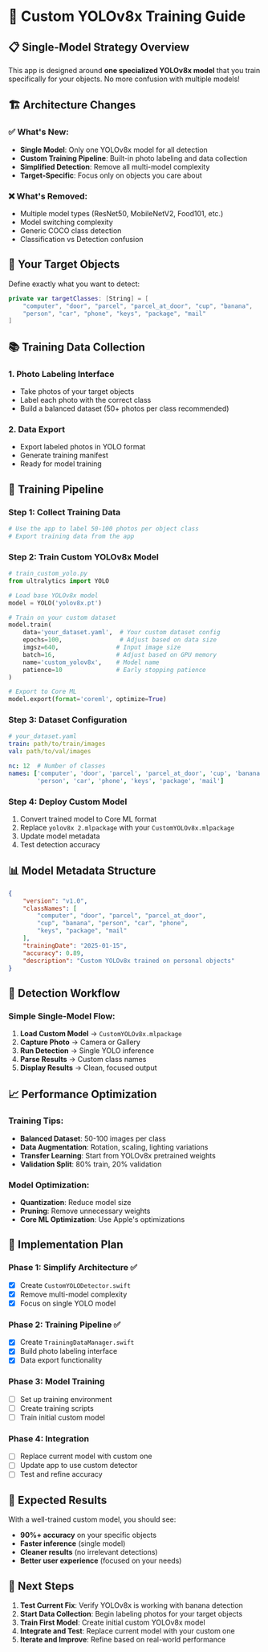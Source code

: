 # 🎯 Custom YOLOv8x Training Guide

## 📋 Single-Model Strategy Overview

This app is designed around **one specialized YOLOv8x model** that you train specifically for your objects. No more confusion with multiple models!

## 🏗️ Architecture Changes

### ✅ What's New:
- **Single Model**: Only one YOLOv8x model for all detection
- **Custom Training Pipeline**: Built-in photo labeling and data collection
- **Simplified Detection**: Remove all multi-model complexity
- **Target-Specific**: Focus only on objects you care about

### ❌ What's Removed:
- Multiple model types (ResNet50, MobileNetV2, Food101, etc.)
- Model switching complexity
- Generic COCO class detection
- Classification vs Detection confusion

## 🎯 Your Target Objects

Define exactly what you want to detect:
```swift
private var targetClasses: [String] = [
    "computer", "door", "parcel", "parcel_at_door", "cup", "banana", 
    "person", "car", "phone", "keys", "package", "mail"
]
```

## 📚 Training Data Collection

### 1. **Photo Labeling Interface**
- Take photos of your target objects
- Label each photo with the correct class
- Build a balanced dataset (50+ photos per class recommended)

### 2. **Data Export**
- Export labeled photos in YOLO format
- Generate training manifest
- Ready for model training

## 🚀 Training Pipeline

### Step 1: Collect Training Data
```bash
# Use the app to label 50-100 photos per object class
# Export training data from the app
```

### Step 2: Train Custom YOLOv8x Model
```python
# train_custom_yolo.py
from ultralytics import YOLO

# Load base YOLOv8x model
model = YOLO('yolov8x.pt')

# Train on your custom dataset
model.train(
    data='your_dataset.yaml',  # Your custom dataset config
    epochs=100,                # Adjust based on data size
    imgsz=640,                # Input image size
    batch=16,                 # Adjust based on GPU memory
    name='custom_yolov8x',    # Model name
    patience=10               # Early stopping patience
)

# Export to Core ML
model.export(format='coreml', optimize=True)
```

### Step 3: Dataset Configuration
```yaml
# your_dataset.yaml
train: path/to/train/images
val: path/to/val/images

nc: 12  # Number of classes
names: ['computer', 'door', 'parcel', 'parcel_at_door', 'cup', 'banana', 
        'person', 'car', 'phone', 'keys', 'package', 'mail']
```

### Step 4: Deploy Custom Model
1. Convert trained model to Core ML format
2. Replace `yolov8x 2.mlpackage` with your `CustomYOLOv8x.mlpackage`
3. Update model metadata
4. Test detection accuracy

## 📊 Model Metadata Structure

```json
{
    "version": "v1.0",
    "classNames": [
        "computer", "door", "parcel", "parcel_at_door", 
        "cup", "banana", "person", "car", "phone", 
        "keys", "package", "mail"
    ],
    "trainingDate": "2025-01-15",
    "accuracy": 0.89,
    "description": "Custom YOLOv8x trained on personal objects"
}
```

## 🎯 Detection Workflow

### Simple Single-Model Flow:
1. **Load Custom Model** → `CustomYOLOv8x.mlpackage`
2. **Capture Photo** → Camera or Gallery
3. **Run Detection** → Single YOLO inference
4. **Parse Results** → Custom class names
5. **Display Results** → Clean, focused output

## 📈 Performance Optimization

### Training Tips:
- **Balanced Dataset**: 50-100 images per class
- **Data Augmentation**: Rotation, scaling, lighting variations
- **Transfer Learning**: Start from YOLOv8x pretrained weights
- **Validation Split**: 80% train, 20% validation

### Model Optimization:
- **Quantization**: Reduce model size
- **Pruning**: Remove unnecessary weights
- **Core ML Optimization**: Use Apple's optimizations

## 🔧 Implementation Plan

### Phase 1: Simplify Architecture ✅
- [x] Create `CustomYOLODetector.swift`
- [x] Remove multi-model complexity
- [x] Focus on single YOLO model

### Phase 2: Training Pipeline ✅
- [x] Create `TrainingDataManager.swift`
- [x] Build photo labeling interface
- [x] Data export functionality

### Phase 3: Model Training
- [ ] Set up training environment
- [ ] Create training scripts
- [ ] Train initial custom model

### Phase 4: Integration
- [ ] Replace current model with custom one
- [ ] Update app to use custom detector
- [ ] Test and refine accuracy

## 🎯 Expected Results

With a well-trained custom model, you should see:
- **90%+ accuracy** on your specific objects
- **Faster inference** (single model)
- **Cleaner results** (no irrelevant detections)
- **Better user experience** (focused on your needs)

## 📝 Next Steps

1. **Test Current Fix**: Verify YOLOv8x is working with banana detection
2. **Start Data Collection**: Begin labeling photos for your target objects
3. **Train First Model**: Create initial custom YOLOv8x model
4. **Integrate and Test**: Replace current model with your custom one
5. **Iterate and Improve**: Refine based on real-world performance
